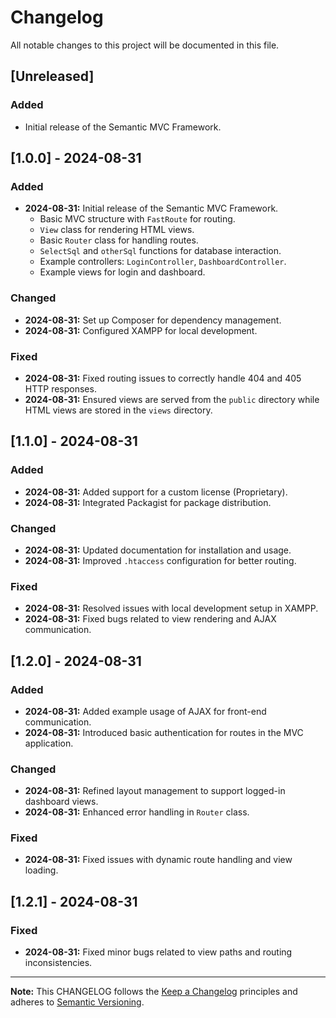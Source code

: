 # Changelog

All notable changes to this project will be documented in this file.

## [Unreleased]

### Added

- Initial release of the Semantic MVC Framework.

## [1.0.0] - 2024-08-31

### Added

- **2024-08-31:** Initial release of the Semantic MVC Framework.
  - Basic MVC structure with `FastRoute` for routing.
  - `View` class for rendering HTML views.
  - Basic `Router` class for handling routes.
  - `SelectSql` and `otherSql` functions for database interaction.
  - Example controllers: `LoginController`, `DashboardController`.
  - Example views for login and dashboard.

### Changed

- **2024-08-31:** Set up Composer for dependency management.
- **2024-08-31:** Configured XAMPP for local development.

### Fixed

- **2024-08-31:** Fixed routing issues to correctly handle 404 and 405 HTTP responses.
- **2024-08-31:** Ensured views are served from the `public` directory while HTML views are stored in the `views` directory.

## [1.1.0] - 2024-08-31

### Added

- **2024-08-31:** Added support for a custom license (Proprietary).
- **2024-08-31:** Integrated Packagist for package distribution.

### Changed

- **2024-08-31:** Updated documentation for installation and usage.
- **2024-08-31:** Improved `.htaccess` configuration for better routing.

### Fixed

- **2024-08-31:** Resolved issues with local development setup in XAMPP.
- **2024-08-31:** Fixed bugs related to view rendering and AJAX communication.

## [1.2.0] - 2024-08-31

### Added

- **2024-08-31:** Added example usage of AJAX for front-end communication.
- **2024-08-31:** Introduced basic authentication for routes in the MVC application.

### Changed

- **2024-08-31:** Refined layout management to support logged-in dashboard views.
- **2024-08-31:** Enhanced error handling in `Router` class.

### Fixed

- **2024-08-31:** Fixed issues with dynamic route handling and view loading.

## [1.2.1] - 2024-08-31

### Fixed

- **2024-08-31:** Fixed minor bugs related to view paths and routing inconsistencies.

---

**Note:** This CHANGELOG follows the [Keep a Changelog](https://keepachangelog.com/en/1.0.0/) principles and adheres to [Semantic Versioning](https://semver.org/spec/v2.0.0.html).
